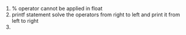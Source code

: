 1.  % operator cannot be applied in float
2.  printf statement solve the operators from right to left and print it from left to right
3.  